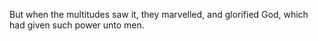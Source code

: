 But when the multitudes saw it, they marvelled, and glorified God, which had given such power unto men.
